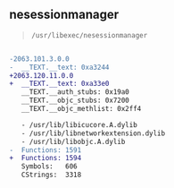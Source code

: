 ## nesessionmanager

> `/usr/libexec/nesessionmanager`

```diff

-2063.101.3.0.0
-  __TEXT.__text: 0xa3244
+2063.120.11.0.0
+  __TEXT.__text: 0xa33e0
   __TEXT.__auth_stubs: 0x19a0
   __TEXT.__objc_stubs: 0x7200
   __TEXT.__objc_methlist: 0x2ff4

   - /usr/lib/libicucore.A.dylib
   - /usr/lib/libnetworkextension.dylib
   - /usr/lib/libobjc.A.dylib
-  Functions: 1591
+  Functions: 1594
   Symbols:   606
   CStrings:  3318
 

```
